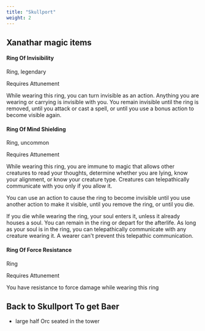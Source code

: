 ```yaml
---
title: "Skullport"
weight: 2
---
```


Xanathar magic items
--------------------
#### Ring Of Invisibility
Ring, legendary

Requires Attunement

While wearing this ring, you can turn invisible as an action. Anything you are wearing or carrying is invisible with you. You remain invisible until the ring is removed, until you attack or cast a spell, or until you use a bonus action to become visible again.

#### Ring Of Mind Shielding
Ring, uncommon

Requires Attunement

While wearing this ring, you are immune to magic that allows other creatures to read your thoughts, determine whether you are lying, know your alignment, or know your creature type. Creatures can telepathically communicate with you only if you allow it.

You can use an action to cause the ring to become invisible until you use another action to make it visible, until you remove the ring, or until you die.

If you die while wearing the ring, your soul enters it, unless it already houses a soul. You can remain in the ring or depart for the afterlife. As long as your soul is in the ring, you can telepathically communicate with any creature wearing it. A wearer can't prevent this telepathic communication.

#### Ring Of Force Resistance
Ring

Requires Attunement

You have resistance to force damage while wearing this ring

Back to Skullport To get Baer
-----------------------------
- large half Orc seated in the tower
